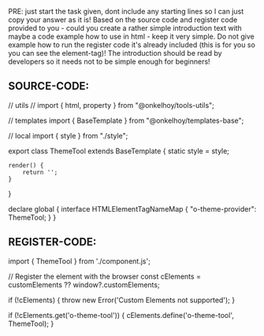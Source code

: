 PRE: just start the task given, dont include any starting lines so I can just copy your answer as it is!
 Based on the source code and register code provided to you - could you create a rather simple introduction text with maybe a code example how to use in html - keep it very simple. Do not give example how to run the register code it's already included (this is for you so you can see the element-tag)! The introduction should be read by developers so it needs not to be simple enough for beginners!

## SOURCE-CODE:
// utils 
// import { html, property } from "@onkelhoy/tools-utils";

// templates
import { BaseTemplate } from "@onkelhoy/templates-base";

// local 
import { style } from "./style";

export class ThemeTool extends BaseTemplate {
    static style = style;

    render() {
        return '';
    }
}


declare global {
    interface HTMLElementTagNameMap {
        "o-theme-provider": ThemeTool;
    }
}
## REGISTER-CODE:
import { ThemeTool } from './component.js';

// Register the element with the browser
const cElements = customElements ?? window?.customElements;

if (!cElements) {
  throw new Error('Custom Elements not supported');
}

if (!cElements.get('o-theme-tool')) {
  cElements.define('o-theme-tool', ThemeTool);
}
